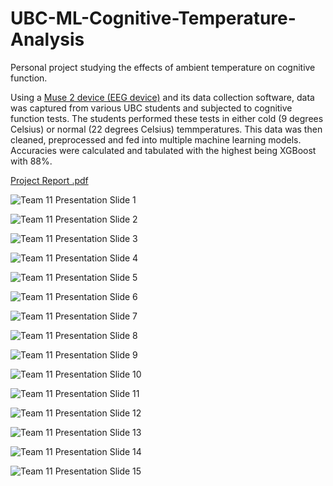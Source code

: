 # UBC-ML-Cognitive-Temperature-Analysis
Personal project studying the effects of ambient temperature on cognitive function. 

Using a [Muse 2 device (EEG device)]([url](https://mind-monitor.com/)) and its data collection software, data was captured from various UBC students and subjected to cognitive function tests. The students performed these tests in either cold (9 degrees Celsius) or normal (22 degrees Celsius) temmperatures. This data was then cleaned, preprocessed and fed into multiple machine learning models. Accuracies were calculated and tabulated with the highest being XGBoost with 88%.

[Project Report .pdf](https://github.com/arjavpd/UBC-ML-Cognitive-Temperature-Analysis/files/13666318/MANU.465.Project.Report.pdf)

![Team 11 Presentation Slide 1](https://github.com/arjavpd/UBC-ML-Cognitive-Temperature-Analysis/assets/12415573/0c1b413d-351c-43b2-8e67-27765a091fcc)

![Team 11 Presentation Slide 2](https://github.com/arjavpd/UBC-ML-Cognitive-Temperature-Analysis/assets/12415573/8e0c590c-ddf7-4e89-9138-09ba493d8ff3)

![Team 11 Presentation Slide 3](https://github.com/arjavpd/UBC-ML-Cognitive-Temperature-Analysis/assets/12415573/3d0e6cf7-c0bd-434c-97cb-d6fc8c25a15a)

![Team 11 Presentation Slide 4](https://github.com/arjavpd/UBC-ML-Cognitive-Temperature-Analysis/assets/12415573/5f7ec3fb-e3f7-44f1-a2ee-f36634d8b451)

![Team 11 Presentation Slide 5](https://github.com/arjavpd/UBC-ML-Cognitive-Temperature-Analysis/assets/12415573/2a735116-c99a-454b-9f87-e3d5011bc746)

![Team 11 Presentation Slide 6](https://github.com/arjavpd/UBC-ML-Cognitive-Temperature-Analysis/assets/12415573/8d8871cf-e596-409f-bc29-e1e24b89bd0b)

![Team 11 Presentation Slide 7](https://github.com/arjavpd/UBC-ML-Cognitive-Temperature-Analysis/assets/12415573/190d8a2f-659b-4c99-8eb0-5e820364ed81)

![Team 11 Presentation Slide 8](https://github.com/arjavpd/UBC-ML-Cognitive-Temperature-Analysis/assets/12415573/5fead45e-cf1e-4be4-965d-a7dca0d32511)

![Team 11 Presentation Slide 9](https://github.com/arjavpd/UBC-ML-Cognitive-Temperature-Analysis/assets/12415573/83617a91-dc9b-4095-9aeb-1f95e13b0c90)

![Team 11 Presentation Slide 10](https://github.com/arjavpd/UBC-ML-Cognitive-Temperature-Analysis/assets/12415573/00ae582b-0b24-44d5-b91d-aaca30d067a2)

![Team 11 Presentation Slide 11](https://github.com/arjavpd/UBC-ML-Cognitive-Temperature-Analysis/assets/12415573/ba00abe3-5aed-4852-9685-243b8c462c09)

![Team 11 Presentation Slide 12](https://github.com/arjavpd/UBC-ML-Cognitive-Temperature-Analysis/assets/12415573/29f80e45-856e-41ea-8e06-e86525a790b5)

![Team 11 Presentation Slide 13](https://github.com/arjavpd/UBC-ML-Cognitive-Temperature-Analysis/assets/12415573/061f784d-ea53-4c63-804f-33f7b9b473cf)

![Team 11 Presentation Slide 14](https://github.com/arjavpd/UBC-ML-Cognitive-Temperature-Analysis/assets/12415573/e4497474-0c1c-4a77-b89a-d271bf2f73cf)

![Team 11 Presentation Slide 15](https://github.com/arjavpd/UBC-ML-Cognitive-Temperature-Analysis/assets/12415573/8adf0b36-f081-4997-a7c2-9671c389157b)
